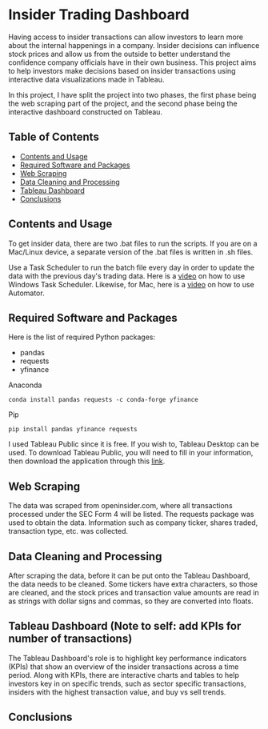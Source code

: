 # Insider Trading Dashboard

Having access to insider transactions can allow investors to learn more about the internal happenings in a company. Insider decisions can influence stock prices and allow us from the outside to better understand the confidence company officials have in their own business. This project aims to help investors make decisions based on insider transactions using interactive data visualizations made in Tableau.

In this project, I have split the project into two phases, the first phase being the web scraping part of the project, and the second phase being the interactive dashboard constructed on Tableau. 

## Table of Contents
- [Contents and Usage](#contents-and-usage)
- [Required Software and Packages](#required-software-and-packages)
- [Web Scraping](#web-scraping)
- [Data Cleaning and Processing](#data-cleaning-and-processing)
- [Tableau Dashboard](#tableau-dashboard)
- [Conclusions](#conclusions)

## Contents and Usage
To get insider data, there are two .bat files to run the scripts. If you are on a Mac/Linux device, a separate version of the .bat files is written in .sh files.

Use a Task Scheduler to run the batch file every day in order to update the data with the previous day's trading data. Here is a [video](https://www.youtube.com/watch?v=EInOL6D5f3Q) on how to use Windows Task Scheduler. Likewise, for Mac, here is a [video](https://www.youtube.com/watch?v=nVlOapHc-kg) on how to use Automator.

## Required Software and Packages
Here is the list of required Python packages:

- pandas
- requests
- yfinance

Anaconda
```
conda install pandas requests -c conda-forge yfinance
```

Pip
```
pip install pandas yfinance requests
```

I used Tableau Public since it is free. If you wish to, Tableau Desktop can be used. To download Tableau Public, you will need to fill in your information, then download the application through this [link](https://www.tableau.com/products/public/download).

## Web Scraping
The data was scraped from openinsider.com, where all transactions processed under the SEC Form 4 will be listed. The requests package was used to obtain the data. Information such as company ticker, shares traded, transaction type, etc. was collected. 

## Data Cleaning and Processing
After scraping the data, before it can be put onto the Tableau Dashboard, the data needs to be cleaned. Some tickers have extra characters, so those are cleaned, and the stock prices and transaction value amounts are read in as strings with dollar signs and commas, so they are converted into floats.

## Tableau Dashboard (Note to self: add KPIs for number of transactions)
The Tableau Dashboard's role is to highlight key performance indicators (KPIs) that show an overview of the insider transactions across a time period. Along with KPIs, there are interactive charts and tables to help investors key in on specific trends, such as sector specific transactions, insiders with the highest transaction value, and buy vs sell trends.

## Conclusions
